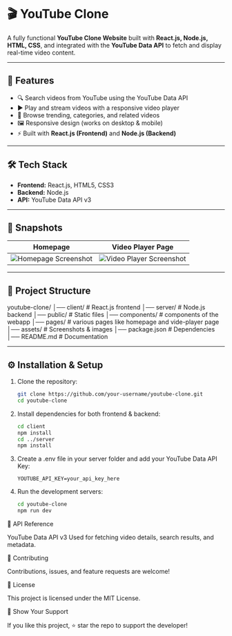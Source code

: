 # 🎬 YouTube Clone

A fully functional **YouTube Clone Website** built with **React.js, Node.js, HTML, CSS**, and integrated with the **YouTube Data API** to fetch and display real-time video content.

---

## 🚀 Features
- 🔍 Search videos from YouTube using the YouTube Data API  
- ▶️ Play and stream videos with a responsive video player  
- 📂 Browse trending, categories, and related videos  
- 🖼️ Responsive design (works on desktop & mobile)  
- ⚡ Built with **React.js (Frontend)** and **Node.js (Backend)**  

---

## 🛠️ Tech Stack
- **Frontend:** React.js, HTML5, CSS3  
- **Backend:** Node.js  
- **API:** YouTube Data API v3  

---

## 📸 Snapshots

| Homepage | Video Player Page |
|----------|--------------------|
| ![Homepage Screenshot](.src/assets/Homepage.png) | ![Video Player Screenshot](.src/assets/Player.png) |

---

## 📂 Project Structure
youtube-clone/
│── client/ # React.js frontend
│── server/ # Node.js backend
│── public/ # Static files
│── components/ # components of the webapp
│── pages/ # various pages like homepage and vide-player page
│── assets/ # Screenshots & images
│── package.json # Dependencies
│── README.md # Documentation



---

## ⚙️ Installation & Setup

1. Clone the repository:
   ```bash
   git clone https://github.com/your-username/youtube-clone.git
   cd youtube-clone

2. Install dependencies for both frontend & backend:
   ```bash
   cd client
   npm install
   cd ../server
   npm install
   
3. Create a .env file in your server folder and add your YouTube Data API Key:
    ```env
    YOUTUBE_API_KEY=your_api_key_here
    
4. Run the development servers:
     ```bash
     cd youtube-clone
     npm run dev

📡 API Reference

YouTube Data API v3
Used for fetching video details, search results, and metadata.

🤝 Contributing

Contributions, issues, and feature requests are welcome!


📜 License

This project is licensed under the MIT License.


🌟 Show Your Support

If you like this project, ⭐ star the repo to support the developer!

     

  
